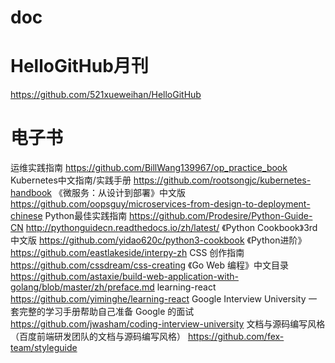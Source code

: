# doc

# HelloGitHub月刊
https://github.com/521xueweihan/HelloGitHub

# 电子书
运维实践指南
https://github.com/BillWang139967/op_practice_book
Kubernetes中文指南/实践手册
https://github.com/rootsongjc/kubernetes-handbook
《微服务：从设计到部署》中文版
https://github.com/oopsguy/microservices-from-design-to-deployment-chinese
Python最佳实践指南
https://github.com/Prodesire/Python-Guide-CN
http://pythonguidecn.readthedocs.io/zh/latest/
《Python Cookbook》3rd 中文版
https://github.com/yidao620c/python3-cookbook
《Python进阶》
https://github.com/eastlakeside/interpy-zh
CSS 创作指南
https://github.com/cssdream/css-creating
《Go Web 编程》中文目录
https://github.com/astaxie/build-web-application-with-golang/blob/master/zh/preface.md
learning-react
https://github.com/yiminghe/learning-react
Google Interview University 一套完整的学习手册帮助自己准备 Google 的面试
https://github.com/jwasham/coding-interview-university
文档与源码编写风格（百度前端研发团队的文档与源码编写风格）
https://github.com/fex-team/styleguide
